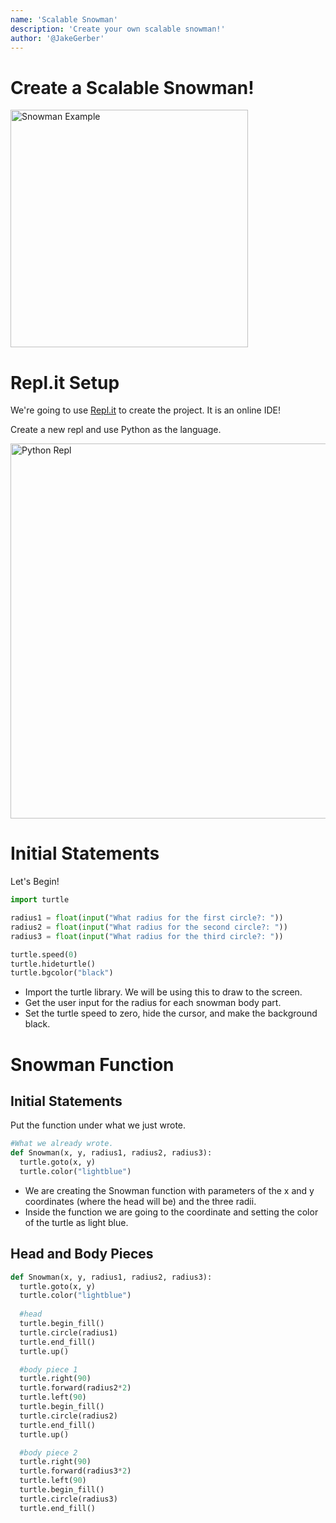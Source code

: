 ```yaml
---
name: 'Scalable Snowman'
description: 'Create your own scalable snowman!'
author: '@JakeGerber'
---
```


# Create a Scalable Snowman!

<img src="https://cloud-81lsm6jyf.vercel.app/0screenshot__1406_.png" width="380" alt="Snowman Example">

# Repl.it Setup

We're going to use [Repl.it](https://repl.it/~) to create the project. It is an online IDE!

Create a new repl and use Python as the language.

<img src="https://cloud-2ojs193ra.vercel.app/0screenshot__1396_.png" width="600" alt="Python Repl">

# Initial Statements

Let's Begin!

```py
import turtle

radius1 = float(input("What radius for the first circle?: "))
radius2 = float(input("What radius for the second circle?: "))
radius3 = float(input("What radius for the third circle?: "))

turtle.speed(0)
turtle.hideturtle()
turtle.bgcolor("black")
```

- Import the turtle library. We will be using this to draw to the screen.
- Get the user input for the radius for each snowman body part.
- Set the turtle speed to zero, hide the cursor, and make the background black.

# Snowman Function

## Initial Statements
Put the function under what we just wrote.

```py
#What we already wrote.
def Snowman(x, y, radius1, radius2, radius3):
  turtle.goto(x, y)
  turtle.color("lightblue")
```

- We are creating the Snowman function with parameters of the x and y coordinates (where the head will be) and the three radii.
- Inside the function we are going to the coordinate and setting the color of the turtle as light blue.

## Head and Body Pieces

```py
def Snowman(x, y, radius1, radius2, radius3):
  turtle.goto(x, y)
  turtle.color("lightblue")
  
  #head
  turtle.begin_fill() 
  turtle.circle(radius1) 
  turtle.end_fill() 
  turtle.up()

  #body piece 1
  turtle.right(90)
  turtle.forward(radius2*2)
  turtle.left(90)
  turtle.begin_fill() 
  turtle.circle(radius2) 
  turtle.end_fill() 
  turtle.up()

  #body piece 2
  turtle.right(90)
  turtle.forward(radius3*2)
  turtle.left(90)
  turtle.begin_fill() 
  turtle.circle(radius3) 
  turtle.end_fill() 
```

